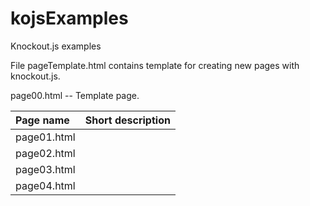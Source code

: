 # kojsExamples #
Knockout.js examples

File pageTemplate.html contains template for creating new pages with knockout.js.

page00.html -- Template page.

| Page name   | Short description |
| :-----------|:------------------|
| page01.html |                   |
| page02.html |                   |
| page03.html |                   |
| page04.html |                   |

